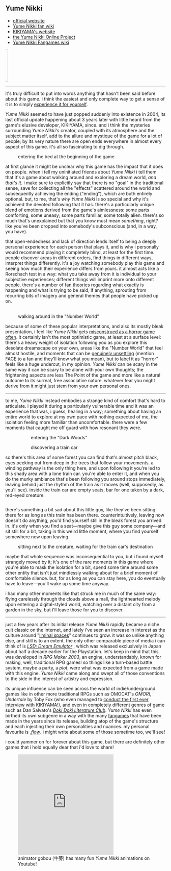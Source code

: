 ## Yume Nikki

- [official website](http://yume-nikki.com/)
- [Yume Nikki fan wiki](https://yumenikki.fandom.com/wiki/Yume_Nikki_Wiki)
- [KIKIYAMA's website](https://www3.nns.ne.jp/~tk-mto/index.html)
- [the Yume Nikki Online Project](https://ynoproject.net/)
- [Yume Nikki Fangames wiki](https://yumenikkifg.fandom.com/wiki/Yume_Nikki_Fangames_Wiki)

<marquee class="marquee" direction="right">
    <img
      class=""
      src="/_assets/img/shrines/rpg-maker/Madotsuki_walk_side_big.webp"
      alt=""
      width="100px"
    />
</marquee>

---

it's truly difficult to put into words anything that hasn't been said before
about this game. i think the easiest and only complete way to get a sense of it
is to simply
[experience it for yourself](https://yumenikki.fandom.com/wiki/Yume_Nikki#Yume_Nikki).

<cite>Yume Nikki</cite> seemed to have just popped suddenly into existence in
2004, its last official update happening about 3 years later with little heard
from the game's elusive developer, KIKIYAMA, since. and i think the mysteries
surrounding <cite>Yume Nikki</cite>'s creator, coupled with its atmosphere and
the subject matter itself, add to the allure and mystique of the game for a lot
of people; by its very nature there are open ends everywhere in almost every
aspect of this game. it's all so fascinating to dig through.

<figure class="figure">
  <img
    class="image figure__image"
    src="/_assets/img/shrines/rpg-maker/yume-nikki-01.gif"
    alt=""
  />
  <figcaption class="figure__caption">
    entering the bed at the beginning of the game
  </figcaption>
</figure>

at first glance it might be unclear why this game has the impact that it does on
people. when i tell my uninitiated friends about <cite>Yume Nikki</cite> i tell
them that it's a game about walking around and exploring a dream world, _and
that's it_. i make sure to explicitly say that there is no "goal" in the
traditional sense, save for collecting all the "effects" scattered around the
world and subsequently achieving the ending ("ending"), which are both entirely
optional. but, to me, that's _why_ <cite>Yume Nikki</cite> is so special and why
it's achieved the devoted following that it has. there's a particularly unique
blend of emotions derived from the game's aimlessness: some parts comforting,
some uneasy; some parts familiar, some totally alien. there's so much that's
unexplained but that you know must mean _something_, right? like you've been
dropped into somebody's subconscious (and, in a way, you have).

that open-endedness and lack of direction lends itself to being a deeply
personal experience for each person that plays it, and is why i personally would
recommend playing it completely blind, at least for the first time. people
discover areas in different orders, find things in different ways, interpret
things differently. it's a joy watching somebody play this game and seeing how
much their experience differs from yours. it almost acts like a Rorschach test
in a way: what you take away from it is individual to your subjective
experiences; different things will imprint more onto different people. there's a
number of
[fan theories](https://yumenikki.fandom.com/wiki/Theories#Theories_regarding_Locations)
regarding what exactly is happening and what is trying to be said, if anything,
sprouting from recurring bits of imagery and general themes that people have
picked up on.

<figure class="figure">
  <img
    class="image figure__image"
    src="/_assets/img/shrines/rpg-maker/yume-nikki-06.gif"
    alt=""
  />
  <img
    class="image figure__image"
    src="/_assets/img/shrines/rpg-maker/yume-nikki-07.gif"
    alt=""
  />
  <figcaption class="figure__caption">
    walking around in the "Number World"
  </figcaption>
</figure>

because of some of these popular interpretations, and also its mostly bleak
presentation, i feel like <cite>Yume Nikki</cite> gets
[misconstrued as a horror game often](https://www.pcgamer.com/the-horrifying-legacy-of-yume-nikki-the-homebrew-game-that-became-a-phenomenon/).
it certainly isn't the most optimistic game, at least at a surface level:
there's a heavy weight of isolation following you as you explore this desolate
dreamscape on your own, areas like the "Number World" that feel almost hostile,
and moments that can be
[genuinely unsettling](https://youtu.be/_MNFbZ0132M?si=-Xg8-0w3fEllsJtT&t=22)
(mention FACE to a fan and they'll know what you mean), but to label it as
"horror" feels like a huge undercut, in my opinion. <cite>Yume Nikki</cite> can
be scary in the same way it can be scary to be alone with your own thoughts; the
frightening aspects are less The Point of the game and more like a natural
outcome to its surreal, free associative nature. whatever fear you might derive
from it might just stem from your own personal ones.

---

to me, <cite>Yume Nikki</cite> instead embodies a strange kind of comfort that's
hard to articulate. i played it during a particularly vulnerable time and it was
an experience that was, i guess, healing in a way; something about having an
entire world to explore at my own pace with nothing expected of me, the
isolation feeling more familiar than uncomfortable. there were a few moments
that caught me off guard with how resonant they were.

<figure class="figure">
  <figure>
    <img
      class="image figure__image"
      src="/_assets/img/shrines/rpg-maker/yume-nikki-02.gif"
      alt=""
    />
    <figcaption class="figure__caption">
      entering the "Dark Woods"
    </figcaption>
  </figure>
  <figure>
    <img
      class="image figure__image"
      src="/_assets/img/shrines/rpg-maker/yume-nikki-03.gif"
      alt=""
    />
    <figcaption class="figure__caption">
      discovering a train car
    </figcaption>
  </figure>
</figure>

so there's this area of some forest you can find that's almost pitch black, eyes
peeking out from deep in the trees that follow your movements. a winding pathway
is the only thing here, and upon following it you're led to this shady area with
a lone train car. you're able to enter it, and when you do the murky ambiance
that's been following you around stops immediately, leaving behind just the
rhythm of the train as it moves (well, supposedly, as you'll see).
<span id="inside-train-car">inside the train car are empty seats, bar for one
taken by a dark, red-eyed creature:</span>

<figure class="figure">
  <img
    class="image figure__image"
    src="/_assets/img/shrines/rpg-maker/yume-nikki-04.gif"
    alt=""
    aria-describedby="inside-train-car"
  />
</figure>

there's something a bit sad about this little guy, like they've been sitting
there for as long as this train has been there. counterintuitively, leaving now
doesn't do anything, you'd find yourself still in the bleak forest you arrived
in. it's only when you find a seat&mdash;maybe give this guy some
company&mdash;and sit still for a bit, taking in this weird little moment, where
you find yourself somewhere new upon leaving.

<figure class="figure">
  <img
    class="image figure__image"
    src="/_assets/img/shrines/rpg-maker/yume-nikki-05.gif"
    alt=""
  />
  <figcaption class="figure__caption">
    sitting next to the creature, waiting for the train car's
    destination
  </figcaption>
</figure>

maybe that whole sequence was inconsequential to you, but i found myself
strangely moved by it; it's one of the rare moments in this game where you're
able to mask the isolation for a bit, spend some time around some other entity
that isn't just mindlessly walking about for a brief moment of comfortable
silence. but, for as long as you can stay here, you do eventually have to
leave&mdash;you'll wake up some time anyway.

i had many other moments like that struck me in much of the same way: flying
carelessly through the clouds above a mall, the lighthearted melody upon
entering a digital-styled world, watching over a distant city from a garden in
the sky, but i'll leave those for you to discover.

---

just a few years after its initial release <cite>Yume Nikki</cite> rapidly
became a niche cult classic on the internet, and lately i've seen an increase in
interest as the culture around
"[liminal spaces](<https://en.wikipedia.org/wiki/Liminal_space_(aesthetic)>)"
continues to grow. it was so unlike anything else, and still is to an extent.
the only other comparable piece of media i can think of is
[<cite>LSD: Dream Emulator</cite>](https://en.wikipedia.org/wiki/LSD:_Dream_Emulator)
, which was released exclusively in Japan about half a decade earlier for the
Playstation. let's keep in mind that this was developed in <cite>RPG Maker
2003</cite>, an engine, understandably, known for making, well, traditional RPG
games! so things like a turn-based battle system, maybe a party, a _plot_, were
what was expected from a game made with this engine. <cite>Yume Nikki</cite>
came along and swept all of those conventions to the side in the interest of
artistry and expression.

its unique influence can be seen across the world of indie/underground games
like in other more traditional RPGs such as OMOCAT's <cite>OMORI</cite>,
<cite>Undertale</cite> by Toby Fox (who even managed to
[conduct the first ever interview](https://chartcarr.neocities.org/secretbase_4)
with KIKIYAMA!), and even in completely different genres of game such as Dan
Salvato's
[<cite>Doki Doki Literature Club</cite>](https://www.reddit.com/r/DDLC/comments/7dvb70/comment/dq1dyjb/?utm_source=share&utm_medium=web3x&utm_name=web3xcss&utm_term=1&utm_content=share_button).
<cite>Yume Nikki</cite> has even birthed its own subgenre in a way with the many
[fangames](https://yumenikkifg.fandom.com/wiki/Yume_Nikki_Fangames_Wiki) that
have been made in the years since its release, building atop of the game's
structure and each injecting their own personalities and nuances. my personal
favourite is [<cite>.flow</cite>](https://yume.wiki/flow/Dotflow_Wiki). i might
write about some of those sometime too, we'll see!

i could yammer on for forever about this game, but there are definitely other
games that i hold equally dear that i'd love to share!

<figure class="figure">
  <iframe
    height="315"
    src="https://www.youtube.com/embed/86WZsr-jRDY?si=IIOPIsGLZwLt5rDm"
    title="YouTube video player"
    frameborder="0"
    allow="accelerometer; autoplay; clipboard-write; encrypted-media; gyroscope; picture-in-picture; web-share"
    referrerpolicy="strict-origin-when-cross-origin"
    allowfullscreen
  ></iframe>
  <figcaption class="figure__caption">
    animator gobou (牛蒡) has many fun <cite>Yume Nikki</cite> animations on
    Youtube!
  </figcaption>
</figure>
